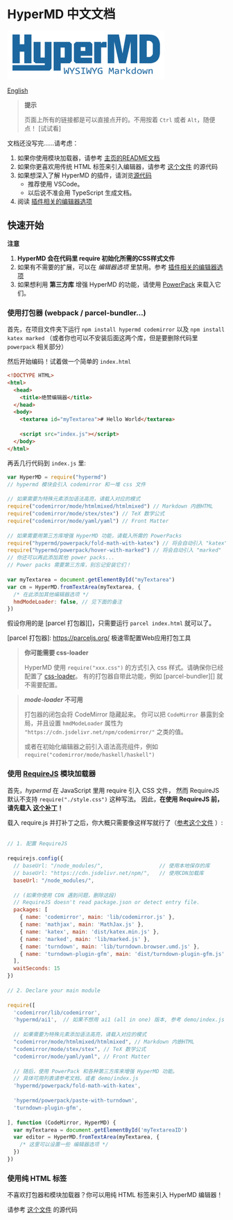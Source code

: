 # HyperMD 中文文档

![HyperMD Logo](../../demo/logo.png)

[English](../index.md)

> **提示**
>
> 页面上所有的链接都是可以直接点开的。不用按着 `Ctrl` 或者 `Alt`，随便点！
> [试试看]

文档还没写完……请考虑：

1. 如果你使用模块加载器，请参考 [主页的README文档](../../demo/README.zh-CN.md)
2. 如果你更喜欢用传统 HTML 标签来引入编辑器，请参考 [这个文件](../examples/ai1.html) 的源代码
3. 如果想深入了解 HyperMD 的插件，请浏览[源代码](https://github.com/laobubu/HyperMD/)
   - 推荐使用 VSCode。
   - 以后说不准会用 TypeScript 生成文档。
4. 阅读 [插件相关的编辑器选项][]

## 快速开始

**注意**

1. **HyperMD 会在代码里 require 初始化所需的CSS样式文件**
2. 如果有不需要的扩展，可以在 *编辑器选项* 里禁用。参考 [插件相关的编辑器选项][]
3. 如果想利用 **第三方库** 增强 HyperMD 的功能，请使用 [PowerPack][] 来载入它们。

### 使用打包器 (webpack / parcel-bundler...)

首先，在项目文件夹下运行 `npm install hypermd codemirror`
以及 `npm install katex marked` （或者你也可以不安装后面这两个库，但是要删除代码里 `powerpack` 相关部分）

然后开始编码！试着做一个简单的 `index.html`

```html
<!DOCTYPE HTML>
<html>
  <head>
    <title>绝赞编辑器</title>
  </head>
  <body>
    <textarea id="myTextarea"># Hello World</textarea>

    <script src="index.js"></script>
  </body>
</html>
```

再丢几行代码到 `index.js` 里:

```js
var HyperMD = require("hypermd")
// hypermd 模块会引入 codemirror 和一堆 css 文件

// 如果需要为特殊元素添加语法高亮，请载入对应的模式
require("codemirror/mode/htmlmixed/htmlmixed") // Markdown 内嵌HTML
require("codemirror/mode/stex/stex") // TeX 数学公式
require("codemirror/mode/yaml/yaml") // Front Matter

// 如果需要用第三方库增强 HyperMD 功能，请载入所需的 PowerPacks
require("hypermd/powerpack/fold-math-with-katex") // 将会自动引入 "katex"
require("hypermd/powerpack/hover-with-marked") // 将会自动引入 "marked"
// 你还可以再此添加其他 power packs...
// Power packs 需要第三方库，别忘记安装它们！

var myTextarea = document.getElementById("myTextarea")
var cm = HyperMD.fromTextArea(myTextarea, {
  /* 在此添加其他编辑器选项 */
  hmdModeLoader: false, // 见下面的备注
})
```

假设你用的是 [parcel 打包器][]，只需要运行 `parcel index.html` 就可以了。

[parcel 打包器]: https://parceljs.org/ 极速零配置Web应用打包工具

> **你可能需要 css-loader**
>
> HyperMD 使用 `require("xxx.css")` 的方式引入 css 样式。请确保你已经配置了 [css-loader](https://github.com/webpack-contrib/css-loader)。
> 有的打包器自带此功能，例如 [parcel-bundler][] 就不需要配置。

> ***mode-loader* 不可用**
>
> 打包器的闭包会将 CodeMirror 隐藏起来。
> 你可以把 `CodeMirror` 暴露到全局，并且设置 `hmdModeLoader` 属性为 `"https://cdn.jsdelivr.net/npm/codemirror/"` 之类的值。
>
> 或者在初始化编辑器之前引入语法高亮组件，例如 `require("codemirror/mode/haskell/haskell")`

### 使用 [RequireJS](http://requirejs.org/) 模块加载器

首先，*hypermd* 在 JavaScript 里用 require 引入 CSS 文件，
然而 RequireJS 默认不支持 `require("./style.css")` 这种写法。
因此，**在使用 RequireJS 前，请先载入 [这个补丁](../demo/patch-requirejs.js)！**

载入 require.js 并打补丁之后，你大概只需要像这样写就行了（[参考这个文件](../../demo/index.js) ）:

```js

// 1. 配置 RequireJS

requirejs.config({
  // baseUrl: "/node_modules/",                  // 使用本地保存的库
  // baseUrl: "https://cdn.jsdelivr.net/npm/",   // 使用CDN加载库
  baseUrl: "/node_modules/",

  // (如果你使用 CDN 遇到问题，删除这段)
  // RequireJS doesn't read package.json or detect entry file.
  packages: [
    { name: 'codemirror', main: 'lib/codemirror.js' },
    { name: 'mathjax', main: 'MathJax.js' },
    { name: 'katex', main: 'dist/katex.min.js' },
    { name: 'marked', main: 'lib/marked.js' },
    { name: 'turndown', main: 'lib/turndown.browser.umd.js' },
    { name: 'turndown-plugin-gfm', main: 'dist/turndown-plugin-gfm.js' },
  ],
  waitSeconds: 15
})

// 2. Declare your main module

require([
  'codemirror/lib/codemirror',
  'hypermd/ai1',  // 如果不想用 ai1 (all in one) 版本, 参考 demo/index.js

  // 如果需要为特殊元素添加语法高亮，请载入对应的模式
  "codemirror/mode/htmlmixed/htmlmixed", // Markdown 内嵌HTML
  "codemirror/mode/stex/stex", // TeX 数学公式
  "codemirror/mode/yaml/yaml", // Front Matter

  // 随后，使用 PowerPack 和各种第三方库来增强 HyperMD 功能。
  // 具体可用列表请参考文档，或者 demo/index.js
  'hypermd/powerpack/fold-math-with-katex',

  'hypermd/powerpack/paste-with-turndown',
  'turndown-plugin-gfm',

], function (CodeMirror, HyperMD) {
  var myTextarea = document.getElementById('myTextareaID')
  var editor = HyperMD.fromTextArea(myTextarea, {
    /* 这里可以设置一些 编辑器选项 */
  })
})

```

### 使用纯 HTML 标签

不喜欢打包器和模块加载器？你可以用纯 HTML 标签来引入 HyperMD 编辑器！

请参考 [这个文件](../examples/ai1.html) 的源代码


[插件相关的编辑器选项]: ./options-for-addons.md
[PowerPack]: ../powerpacks.md
